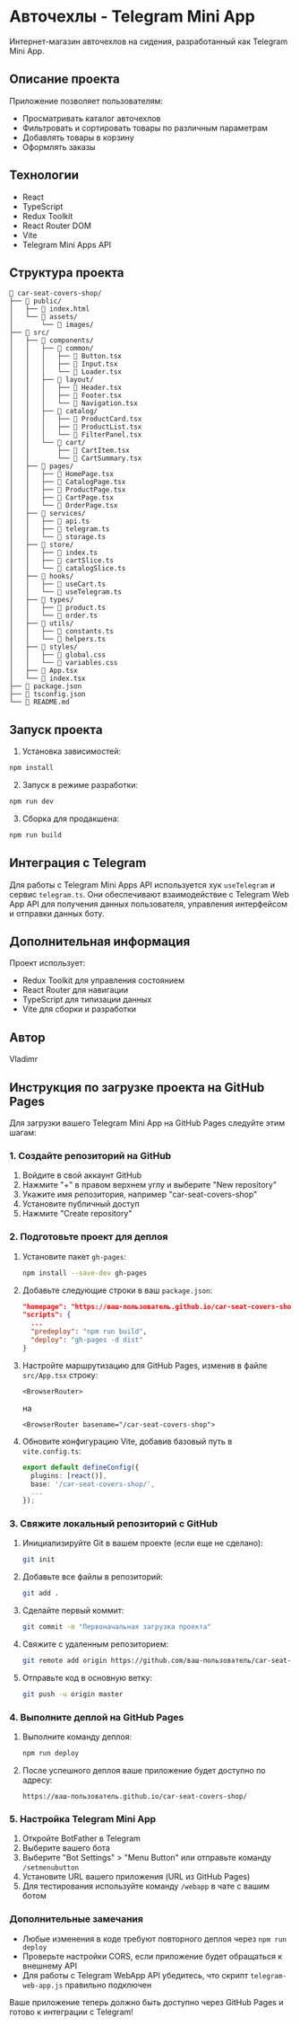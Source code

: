 # Авточехлы - Telegram Mini App

Интернет-магазин авточехлов на сидения, разработанный как Telegram Mini App.

## Описание проекта

Приложение позволяет пользователям:
- Просматривать каталог авточехлов
- Фильтровать и сортировать товары по различным параметрам
- Добавлять товары в корзину
- Оформлять заказы

## Технологии

- React
- TypeScript
- Redux Toolkit
- React Router DOM
- Vite
- Telegram Mini Apps API

## Структура проекта

```
📁 car-seat-covers-shop/
├── 📁 public/
│   ├── 📄 index.html
│   └── 📁 assets/
│       └── 📁 images/
├── 📁 src/
│   ├── 📁 components/
│   │   ├── 📁 common/
│   │   │   ├── 📄 Button.tsx
│   │   │   ├── 📄 Input.tsx
│   │   │   └── 📄 Loader.tsx
│   │   ├── 📁 layout/
│   │   │   ├── 📄 Header.tsx
│   │   │   ├── 📄 Footer.tsx
│   │   │   └── 📄 Navigation.tsx
│   │   ├── 📁 catalog/
│   │   │   ├── 📄 ProductCard.tsx
│   │   │   ├── 📄 ProductList.tsx
│   │   │   └── 📄 FilterPanel.tsx
│   │   └── 📁 cart/
│   │       ├── 📄 CartItem.tsx
│   │       └── 📄 CartSummary.tsx
│   ├── 📁 pages/
│   │   ├── 📄 HomePage.tsx
│   │   ├── 📄 CatalogPage.tsx
│   │   ├── 📄 ProductPage.tsx
│   │   ├── 📄 CartPage.tsx
│   │   └── 📄 OrderPage.tsx
│   ├── 📁 services/
│   │   ├── 📄 api.ts
│   │   ├── 📄 telegram.ts
│   │   └── 📄 storage.ts
│   ├── 📁 store/
│   │   ├── 📄 index.ts
│   │   ├── 📄 cartSlice.ts
│   │   └── 📄 catalogSlice.ts
│   ├── 📁 hooks/
│   │   ├── 📄 useCart.ts
│   │   └── 📄 useTelegram.ts
│   ├── 📁 types/
│   │   ├── 📄 product.ts
│   │   └── 📄 order.ts
│   ├── 📁 utils/
│   │   ├── 📄 constants.ts
│   │   └── 📄 helpers.ts
│   ├── 📁 styles/
│   │   ├── 📄 global.css
│   │   └── 📄 variables.css
│   ├── 📄 App.tsx
│   └── 📄 index.tsx
├── 📄 package.json
├── 📄 tsconfig.json
└── 📄 README.md
```

## Запуск проекта

1. Установка зависимостей:
```bash
npm install
```

2. Запуск в режиме разработки:
```bash
npm run dev
```

3. Сборка для продакшена:
```bash
npm run build
```

## Интеграция с Telegram

Для работы с Telegram Mini Apps API используется хук `useTelegram` и сервис `telegram.ts`. 
Они обеспечивают взаимодействие с Telegram Web App API для получения данных пользователя, 
управления интерфейсом и отправки данных боту.

## Дополнительная информация

Проект использует:
- Redux Toolkit для управления состоянием
- React Router для навигации
- TypeScript для типизации данных
- Vite для сборки и разработки

## Автор

Vladimr 

## Инструкция по загрузке проекта на GitHub Pages

Для загрузки вашего Telegram Mini App на GitHub Pages следуйте этим шагам:

### 1. Создайте репозиторий на GitHub

1. Войдите в свой аккаунт GitHub
2. Нажмите "+" в правом верхнем углу и выберите "New repository"
3. Укажите имя репозитория, например "car-seat-covers-shop"
4. Установите публичный доступ
5. Нажмите "Create repository"

### 2. Подготовьте проект для деплоя

1. Установите пакет `gh-pages`:
   ```bash
   npm install --save-dev gh-pages
   ```

2. Добавьте следующие строки в ваш `package.json`:
   ```json
   "homepage": "https://ваш-пользователь.github.io/car-seat-covers-shop",
   "scripts": {
     ...
     "predeploy": "npm run build",
     "deploy": "gh-pages -d dist"
   }
   ```

3. Настройте маршрутизацию для GitHub Pages, изменив в файле `src/App.tsx` строку:
   ```tsx
   <BrowserRouter>
   ```
   на
   ```tsx
   <BrowserRouter basename="/car-seat-covers-shop">
   ```

4. Обновите конфигурацию Vite, добавив базовый путь в `vite.config.ts`:
   ```typescript
   export default defineConfig({
     plugins: [react()],
     base: '/car-seat-covers-shop/',
     ...
   });
   ```

### 3. Свяжите локальный репозиторий с GitHub

1. Инициализируйте Git в вашем проекте (если еще не сделано):
   ```bash
   git init
   ```

2. Добавьте все файлы в репозиторий:
   ```bash
   git add .
   ```

3. Сделайте первый коммит:
   ```bash
   git commit -m "Первоначальная загрузка проекта"
   ```

4. Свяжите с удаленным репозиторием:
   ```bash
   git remote add origin https://github.com/ваш-пользователь/car-seat-covers-shop.git
   ```

5. Отправьте код в основную ветку:
   ```bash
   git push -u origin master
   ```

### 4. Выполните деплой на GitHub Pages

1. Выполните команду деплоя:
   ```bash
   npm run deploy
   ```

2. После успешного деплоя ваше приложение будет доступно по адресу:
   ```
   https://ваш-пользователь.github.io/car-seat-covers-shop/
   ```

### 5. Настройка Telegram Mini App

1. Откройте BotFather в Telegram
2. Выберите вашего бота
3. Выберите "Bot Settings" > "Menu Button" или отправьте команду `/setmenubutton`
4. Установите URL вашего приложения (URL из GitHub Pages)
5. Для тестирования используйте команду `/webapp` в чате с вашим ботом

### Дополнительные замечания

- Любые изменения в коде требуют повторного деплоя через `npm run deploy`
- Проверьте настройки CORS, если приложение будет обращаться к внешнему API
- Для работы с Telegram WebApp API убедитесь, что скрипт `telegram-web-app.js` правильно подключен

Ваше приложение теперь должно быть доступно через GitHub Pages и готово к интеграции с Telegram!